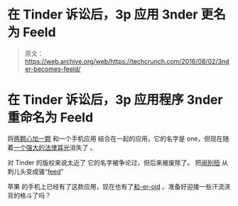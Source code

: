 # 在 Tinder 诉讼后，3p 应用 3nder 更名为 Feeld 

> 原文：<https://web.archive.org/web/https://techcrunch.com/2016/08/02/3nder-becomes-feeld/>

# 在 Tinder 诉讼后，3p 应用程序 3nder 重命名为 Feeld

将[两颗心加一颗](https://web.archive.org/web/20230121201741/https://techcrunch.com/2016/05/23/tinder-plus-plus/)
和一个手机应用
结合在一起的应用，它的名字是 one，但现在随着[一个强大的法律耳光](https://web.archive.org/web/20230121201741/http://abcnews.go.com/Technology/tinder-sues-dating-app-3nder-alleged-copyright-infringement/story?id=39336021)消失了
。

对 Tinder 的版权来说太近了
它的名字被争论过，但后来被废除了。
把[闹别扭](https://web.archive.org/web/20230121201741/https://medium.com/@feeldCo/tinder-wants-to-kill-3nder-tindersuckmysocks-2ba2c7281eac#.ui9yk53iz)
从刺儿头变成骚“[feed](https://web.archive.org/web/20230121201741/https://www.feeld.co/)”

苹果
的手机上已经有了这款应用，现在也有了[和-er-oid](https://web.archive.org/web/20230121201741/https://play.google.com/store/apps/details?id=co.feeld) 。准备好迎接一些汗流浃背的格斗了吗？